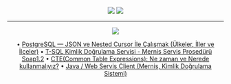 <p align="center">
<a href="https://www.linkedin.com/in/karcanozbal/"><img src="https://img.shields.io/badge/LINKEDIN-D14836?style=for-the-badge&logo=linkedin&logoColor=white&color=blue"></a>
<a href="https://www.patreon.com/karcan"><img src="https://img.shields.io/badge/PATREON-D14836?style=for-the-badge&logo=patreon&logoColor=white&color=orange"></a>
</p>

* * *
<p align="center">
<a href="https://karcan.medium.com/"><img src="https://img.shields.io/badge/MEDIUM-D14836?style=for-the-badge&logo=medium&logoColor=white&color=gray"></a>
</p>
<p align="center">
• <a href="https://karcan.medium.com/postgresql-json-ve-nested-cursor-i%CC%87le-%C3%A7al%C4%B1%C5%9Fmak-%C3%BClkeler-i%CC%87ller-ve-i%CC%87l%C3%A7eler-e75717dc351c">PostgreSQL — JSON ve Nested Cursor İle Çalışmak (Ülkeler, İller ve İlçeler)</a>
• <a href="https://github.com/karcan/pinch-of-TSQL/blob/master/procedures/check%20identification%20with%20mernis.sql">T-SQL Kimlik Doğrulama Servisi - Mernis Servis Prosedürü Soap1.2</a>
• <a href="https://karcan.medium.com/cte-common-table-expressions-ne-zaman-ve-nerede-kullanmal%C4%B1y%C4%B1z-a791ed8731ee">CTE(Common Table Expressions): Ne zaman ve Nerede kullanmalıyız?</a>
• <a href="https://karcan.medium.com/java-web-servis-client-mernis-kimlik-do%C4%9Frulama-sistemi-86163b6286f9">Java / Web Servis Client (Mernis, Kimlik Doğrulama Sistemi)</a>
</p>
